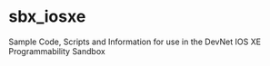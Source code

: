 # sbx_iosxe
Sample Code, Scripts and Information for use in the DevNet IOS XE Programmability Sandbox
